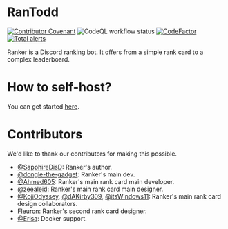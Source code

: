 # RanTodd
[![Contributor Covenant](https://img.shields.io/badge/Contributor%20Covenant-2.1-4baaaa.svg)](CODE_OF_CONDUCT.md)
![CodeQL workflow status](https://github.com/RanTodd-Team/RanTodd/actions/workflows/codeql-analysis.yml/badge.svg)
[![CodeFactor](https://www.codefactor.io/repository/github/rantodd-team/rantodd/badge)](https://www.codefactor.io/repository/github/ranker-team/ranker)
[![Total alerts](https://img.shields.io/lgtm/alerts/g/RanTodd-Team/RanTodd.svg?logo=lgtm&logoWidth=18)](https://lgtm.com/projects/g/Ranker-Team/Ranker/alerts/)

Ranker is a Discord ranking bot. It offers from a simple rank card to a complex leaderboard.

# How to self-host?
You can get started [here](./docs/get-started/ddev.md).

# Contributors
We'd like to thank our contributors for making this possible. 
- [@SapphireDisD](https://github.com/SapphireDisD): Ranker's author.
- [@dongle-the-gadget](https://github.com/dongle-the-gadget): Ranker's main dev.
- [@Ahmed605](https://github.com/Ahmed605): Ranker's main rank card main developer.
- [@zeealeid](https://github.com/zeealeid): Ranker's main rank card main designer.
- [@KojiOdyssey](https://github.com/KojiOdyssey), [@dAKirby309](https://github.com/dAKirby309), [@itsWindows11](https://github.com/itsWindows11): Ranker's main rank card design collaborators.
- [Fleuron](https://discord.com/users/188482204601548800): Ranker's second rank card designer.
- [@Erisa](https://github.com/Erisa): Docker support.

